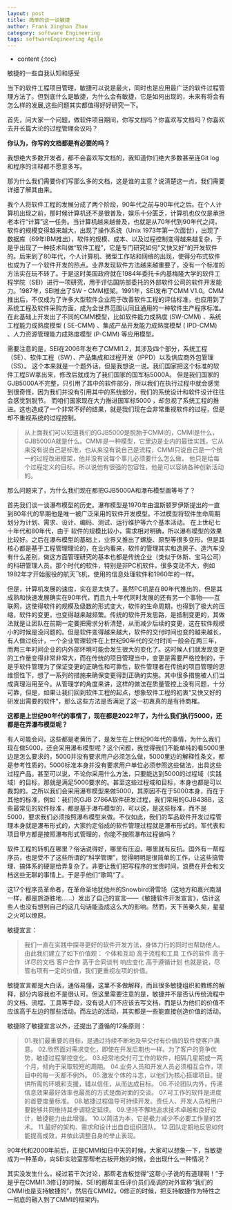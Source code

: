 ```yaml
---
layout: post
title: 简单的谈一谈敏捷
author: Frank Xinghan Zhao
category: software Engineering
tags: softwareEngineering Agile
---
```


* content
{:toc}

敏捷的一些自我认知和感受




当下的软件工程项目管理，敏捷可以说是最火，同时也是应用最广泛的软件过程管理方法了。但到底什么是敏捷，为什么会有敏捷，它是如何出现的，未来有将会有怎么样的发展,这些问题其实都值得好好研究一下。

首先，问大家一个问题，做软件项目期间，你写文档吗？你喜欢写文档吗？你喜欢去开长篇大论的过程管理会议吗？

**你认为，你写的文档都是有必要的吗？**

我想绝大多数开发者，都不会喜欢写文档的，我知道你们绝大多数甚至连Git log和程序的注释都不愿意多写。

那为什么我们需要你们写那么多的文档，这是谁的主意？说清楚这一点，我们需要详细了解其由来。

我个人将软件工程的发展分成了两个阶段，90年代之前与90年代之后。在个人计算机出现之前，那时候计算机还不是很普及，娱乐十分匮乏，计算机也仅仅是承担老本行“计算”这一任务。当计算机越来越普及，也就是从70年代到90年代之间，软件的规模变得越来越大，出现了操作系统（Unix 1973年第一次面世），出现了数据库（69年IBM推出），软件的规模、成本、以及过程控制变得越来越复杂，于是乎出现了一种技术叫做“软件工程”，它是专门研究如何“又快又好”的开发软件的。后来到了80年代，个人计算机、微型工作站和网络的出现，使得分布式软件也成为了一个软件开发的热点。业界发现软件方法越来越重要了，没有一个标准的方法实在玩不转了。于是这时美国政府就在1984年委托卡内基梅隆大学的软件工程学院（SEI）进行一项研究，用于评估国防部委托的外部软件公司的软件开发能力。1987年，SEI推出了SW - CMM框架。1991年，SEI发布了CMM V1.0。CMM推出后，不仅成为了许多大型软件企业用于改善软件工程的评估标准，也应用到了系统工程及软件采购方面，成为全世界范围认同且通用的一种软件生产程序标准。在此基础上开发出了不同的CMM模型，比如软件能力成熟度 (SW-CMM) 、系统工程能力成熟度模型 ( SE-CMM) 、集成产品开发能力成熟度模型 ( IPD-CMM) 、人力资源管理能力成熟度模型 (P-CMM) 等应用模型。

需要注意的是，SEI在2006年发布了CMMI1.2，其涉及四个部分，系统工程（SE）、软件工程（SW）、产品集成和过程开发（IPPD）以及供应商外包管理（SS）。 这个本来就是一个题外话，但是我想说一说。我们国家把这个标准的软件工程SW拿出来，修改后就成为了我们国家的国军标5000A。 但是我们国家的GJB5000A不完整，只引用了其中的软件部分，所以我们在执行过程中就会感觉到很奇怪，因为我们并没有引用其中的系统部分，我们的系统设计和软件设计往往会感觉到脱节。 而咱们国家现在大力推进国军标5000 ，却忽视了系统工程的推进。这也造成了一个非常不好的结果，就是我们现在会非常重视软件的过程，但是却不重视系统的过程控制。

 > 从上面我们可以知道我们的GJB5000是脱胎于CMMI的，CMMI是什么，GJB5000A就是什么。CMMI是一种模型，它里边是业内的最佳实践，它从来没有说自己是标准，也从来没有说自己是流程，CMMI只说自己是一个统一的过程改进框架，他并没有说每个事儿必须要什么怎么做， 他只是给每个过程定义的目标。所以说他有很强的包容性，他是可以容纳各种创新活动的。

那么问题来了，为什么我们现在都把GJB5000A和瀑布模型画等号了？

 首先我们谈一谈瀑布模型的历史。瀑布模型是1970年由温斯顿罗伊斯提出的一直到80年代的早期他是唯一被广泛采用的软件开发模型。不过模型将软件生命周期划分为计划、需求、设计、编码、测试、运行维护等六个基本活动。 在上世纪七十年代和80年代，由于 软件的规模比较小，需求相对明确，所以瀑布模型的效果比较好。之后在瀑布模型的基础上，业界又推出了螺旋、原型等很多变形。但是其核心都是基于工程管理理论的，在业内看来，软件的管理其实和造房子、造汽车没有什么差别，做这方面管理研究的基本也都是传统企业（类似于休斯、宝马公司）的科研管理人员。那个时代的软件，特别是非PC机软件，很多变动不大，例如1982年才开始服役的航天飞机，使用的信息处理软件和1960年的一样。

但是，计算机发展的速度，实在是太快了。虽然PC机是在80年代推出的，但是其成熟和快速发展确实在90年代，而且九十年代同时发展的还有另一个事物——互联网，这使得软件的规模及级数的形式变大，软件的生命周期，也得到了极大的压缩，软件的变更，也变得越来越频繁。传统的软件开发思路，是抵制变更的，其做法就是让团队在前期一定要把需求分析清楚，从而减少后续的变更，这在软件规模小的时候是没问题的。但是软件变得越来越大，软件的交付时间也变的越来越长，有人做过统计，一个企业管理软件在上世纪90年代的交付时间一般会在两三年，而两三年时间企业的内外部环境可能会发生很大的变化了。这时候人们就发现变更的工作量变得非常非常大，而在传统的项目管理当中，变更是需要严格控制的，于是乎软件管理为了保证变更的正确性和可靠性，软件管理者在传统的项目管理的思维惯性下，想了一系列的措施来确保变更得到正确的实施。其中很多措施被人们当成真理沿用至今。从管理学的角度来讲，这样的做法在质量管控上没有问题，十分可靠，但是，如果让我们回到软件工程的起点，想象软件工程的初衷“又快又好的研发出需要的软件“，那么这些方法是否满足了这一初衷真的是有待商榷。


**这都是上世纪90年代的事情了，现在都是2022年了，为什么我们执行5000，还都是在弄瀑布模型呢？**

有人可能会问，这些都是老黄历了，是发生在上世纪90年代的事情，为什么我们现在做5000，还会采用瀑布模型呢？这个问题，我觉得我们不能单纯的看5000里边是怎么要求的，5000并没有要求用户必须怎么做，5000里边的解释性条文，都是参考性质的，5000标准本身并没有要求用户单位必须参照这些做法，出具这些过程产品。甚至可以说，不论你采用什么方法，只要能达到5000的过程域（实践域）的目标，那就是满足5000要求的。甚至这些过程域和目标，本身也都是可以裁剪的。之所以我们会采用瀑布模型来做5000，其原因不在于5000本身，而在于其他的标准，例如：我们的GJB 2786A软件研发过程，我们常用的GJB438B，这些最常见的软件标准，都是基于瀑布模型的，可以说，是这些标准，而不是5000，要求我们必须按照瀑布模型来做。不仅如此，我们的军品软件开发过程管理本身就是瀑布形式的，大家约定俗成的软件管理过程就是瀑布形式的。军代表和项目甲方都是按照瀑布形式管理的，你能不按照瀑布过程做吗？

软件工程的转机在哪里？俗话说得好，哪里有压迫，哪里就有反抗。国外有一帮程序员，也是受不了这些所谓的“科学管理”，觉得明明是很简单的工作，让这些搞管理、搞体系的硬是给弄复杂了。非要让我们把写程序的宝贵时间，浪费在开会和文档这些无聊的事情上。于是乎他们“歌鸣“了。

这17个程序员革命者，在革命圣地犹他州的Snowbird滑雪场（这地方和嘉兴南湖一样，都是旅游胜地……）发出了自己的宣言——《敏捷软件开发宣言》，估计这些人也没有想到自己的这几句话能造成这么大的影响。然而，天下苦秦久矣，星星之火可以燎原。

敏捷宣言：

> 我们一直在实践中探寻更好的软件开发方法，身体力行的同时也帮助他人。由此我们建立了如下价值观：
个体和互动 高于流程和工具
工作的软件 高于详尽的文档
客户合作 高于合同谈判
响应变化 高于遵循计划
也就是说，尽管右项有一定的价值，我们更重视左项的价值。

敏捷宣言都是大白话，通俗易懂，这里不多做解释，而且很多敏捷组织和教练的解释，部分内容我也不是很认可。但这里需要注意的是，敏捷并不是否认传统流程中的文档、流程、工具等手段，没有说人们不应该去写文档，而是认为他们的价值不应该高于左边的那些活动。而左边的活动，其实都是一些能直接创造价值的活动。

敏捷除了敏捷宣言以外，还提出了遵循的12条原则：

> 01.我们最重要的目标，是通过持续不断地及早交付有价值的软件使客户满意。
02.欣然面对需求变化，即使在开发后期也一样。为了客户的竞争优势，敏捷过程掌控变化。
03.经常地交付可工作的软件，相隔几星期或一两个月，倾向于采取较短的周期。
04.业务人员和开发人员必须相互合作，项目中的每一天都不例外。
05.激发个体的斗志，以他们为核心搭建项目。提供所需的环境和支援，辅以信任，从而达成目标。
06.不论团队内外，传递信息效果最好效率也最高的方式是面对面的交谈。
07.可工作的软件是进度的首要度量标准。
08.敏捷过程倡导可持续开发。责任人、开发人员和用户要能够共同维持其步调稳定延续。
09.坚持不懈地追求技术卓越和良好设计，敏捷能力由此增强。
10.以简洁为本，它是极力减少不必要工作量的艺术。
11.最好的架构、需求和设计出自自组织团队。
12.团队定期地反思如何能提高成效，并依此调整自身的举止表现。

90年代和2000年前后，正是CMMI如日中天的时候，大家可以想象一下，当敏捷成为一种革命，向SEI实验室那帮老古板开炮的时候，会出现什么一种情况？

其实没发生什么，经过若干次讨论，那帮老古板觉得“这帮小子说的有道理啊！”于是乎在CMMI1.3修订的时候，SEI的那帮主任评价员们高调的对外宣称“我们的CMMI也是支持敏捷的”，然后在CMMI2。0修正的时候，把支持敏捷作为特性之一彻底的融入到了CMMI的框架内。

















